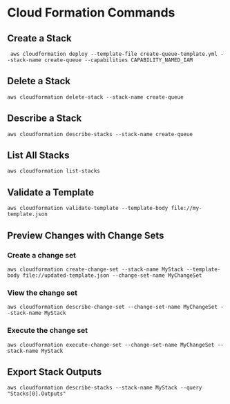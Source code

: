 # Cloud Formation Commands

## Create a Stack

     aws cloudformation deploy --template-file create-queue-template.yml --stack-name create-queue --capabilities CAPABILITY_NAMED_IAM 

## Delete a Stack

    aws cloudformation delete-stack --stack-name create-queue

## Describe a Stack

    aws cloudformation describe-stacks --stack-name create-queue

##  List All Stacks

    aws cloudformation list-stacks

    
## Validate a Template

    aws cloudformation validate-template --template-body file://my-template.json

## Preview Changes with Change Sets

### Create a change set
    
    aws cloudformation create-change-set --stack-name MyStack --template-body file://updated-template.json --change-set-name MyChangeSet

### View the change set
    
    aws cloudformation describe-change-set --change-set-name MyChangeSet --stack-name MyStack

### Execute the change set

    aws cloudformation execute-change-set --change-set-name MyChangeSet --stack-name MyStack

## Export Stack Outputs

    aws cloudformation describe-stacks --stack-name MyStack --query "Stacks[0].Outputs"


    
